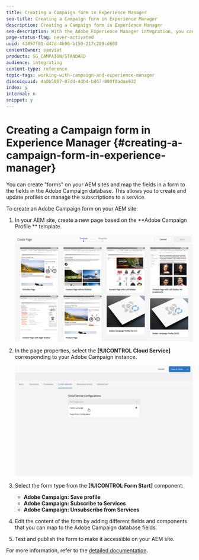 ```yaml
---
title: Creating a Campaign form in Experience Manager 
seo-title: Creating a Campaign form in Experience Manager 
description: Creating a Campaign form in Experience Manager 
seo-description: With the Adobe Experience Manager integration, you can create forms directly in AEM to create and update profiles or manage subscriptions.
page-status-flag: never-activated
uuid: 43057f81-d47d-4b96-b150-217c289cd608
contentOwner: sauviat
products: SG_CAMPAIGN/STANDARD
audience: integrating
content-type: reference
topic-tags: working-with-campaign-and-experience-manager
discoiquuid: 4a8b5807-87dd-4db4-bd67-890f0adae932
index: y
internal: n
snippet: y
---
```


# Creating a Campaign form in Experience Manager {#creating-a-campaign-form-in-experience-manager}

You can create "forms" on your AEM sites and map the fields in a form to the fields in the Adobe Campaign database. This allows you to create and update profiles or manage the subscriptions to a service.

To create an Adobe Campaign form on your AEM site:

1. In your AEM site, create a new page based on the **Adobe Campaign Profile ** template.

   ![](assets/aem_content_forms.png)

1. In the page properties, select the **[!UICONTROL Cloud Service]** corresponding to your Adobe Campaign instance.

   ![](assets/aem_content_forms_2.png)

1. Select the form type from the **[!UICONTROL Form Start]** component:

    * **Adobe Campaign: Save profile**
    * **Adobe Campaign: Subscribe to Services**
    * **Adobe Campaign: Unsubscribe from Services**

1. Edit the content of the form by adding different fields and components that you can map to the Adobe Campaign database fields.
1. Test and publish the form to make it accessible on your AEM site.

For more information, refer to the [detailed documentation](https://docs.adobe.com/docs/en/aem/6-2/author/personalization/adobe-campaign/adobe-campaign-forms.html).
